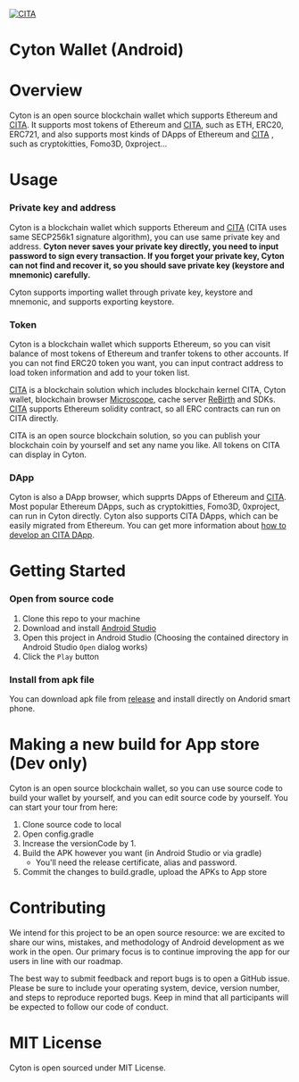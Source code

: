 [![CITA](https://img.shields.io/badge/made%20for-CITA-blue.svg)](https://www.citahub.com)

# Cyton Wallet (Android)

Overview
===============

Cyton is an open source blockchain wallet which supports Ethereum and [CITA](https://citahub.com/#/). It supports most tokens of Ethereum and [CITA](https://docs.nervos.org/#/), such as ETH, ERC20, ERC721, and also supports most kinds of DApps of Ethereum and [CITA](https://docs.nervos.org/#/) , such as cryptokitties, Fomo3D, 0xproject...

Usage
===============

### Private key and address

Cyton is a blockchain wallet which supports Ethereum and [CITA](https://citahub.com/#/) (CITA uses same SECP256k1 signature algorithm), you can use same private key and address. **Cyton never saves your private key directly, you need to input password to sign every transaction. If you forget your private key, Cyton can not find and recover it, so you should save private key (keystore and mnemonic) carefully.**

Cyton supports importing wallet through private key, keystore and mnemonic, and supports exporting keystore.

### Token

Cyton is a blockchain wallet which supports Ethereum, so you can visit balance of most tokens of Ethereum and tranfer tokens to other accounts. If you can not find ERC20 token you want, you can input contract address to load token information and add to your token list.

[CITA](https://citahub.com/#/) is a blockchain solution which includes blockchain kernel CITA, Cyton wallet, blockchain browser [Microscope](https://github.com/cryptape/microscope), cache server [ReBirth](https://github.com/cryptape/re-birth) and SDKs. [CITA](https://docs.nervos.org/#/) supports Ethereum solidity contract, so all ERC contracts can run on CITA directly.

CITA is an open source blockchain solution, so you can publish your blockchain coin by yourself and set any name you like. All tokens on CITA can display in Cyton.

### DApp

Cyton is also a DApp browser, which supprts DApps of Ethereum and [CITA](https://citahub.com/#/). Most popular Ethereum DApps, such as cryptokitties, Fomo3D, 0xproject, can run in Cyton directly. Cyton also supports CITA DApps, which can be easily migrated from Ethereum. You can get more information about [how to develop an CITA DApp](https://docs.nervos.org/nervos-appchain-docs/#/quick-start/build-dapp).

Getting Started
===============

### Open from source code

1. Clone this repo to your machine
2. Download and install [Android Studio](https://developer.android.com/studio/index.html)
3. Open this project in Android Studio (Choosing the contained directory in Android Studio `Open` dialog works)
4. Click the `Play` button

### Install from apk file

You can download apk file from [release](https://github.com/cryptape/Cyton-android/releases) and install directly on Andorid smart phone.

Making a new build for App store (Dev only)
============================================

Cyton is an open source blockchain wallet, so you can use source code to build your wallet by yourself, and you can edit source code by yourself. You can start your tour from here: 

1. Clone source code to local
2. Open config.gradle
3. Increase the versionCode by 1.
4. Build the APK however you want (in Android Studio or via gradle)
    - You'll need the release certificate, alias and password.
5. Commit the changes to build.gradle, upload the APKs to App store

Contributing
============================================

We intend for this project to be an open source resource: we are excited to
share our wins, mistakes, and methodology of Android development as we work
in the open. Our primary focus is to continue improving the app for our users in
line with our roadmap.

The best way to submit feedback and report bugs is to open a GitHub issue.
Please be sure to include your operating system, device, version number, and
steps to reproduce reported bugs. Keep in mind that all participants will be
expected to follow our code of conduct.

MIT License
============================================
Cyton is open sourced under MIT License.
